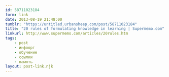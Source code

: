 ```yaml
---
id: 58711023184
form: link
date: 2013-08-19 21:48:00
tumblr: "https://untitled.urbansheep.com/post/58711023184"
title: "20 rules of formulating knowledge in learning | Supermemo.com"
linkurl: http://www.supermemo.com/articles/20rules.htm
tags:
    - post
    - инфоорг
    - обучение
    - ссылки
    - память
layout: post-link.njk
---
```


